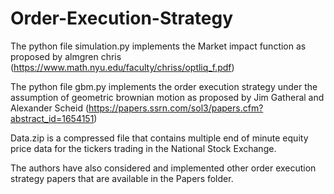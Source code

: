 # Order-Execution-Strategy

The python file simulation.py implements the Market impact function as proposed by almgren chris (https://www.math.nyu.edu/faculty/chriss/optliq_f.pdf)

The python file gbm.py implements the order execution strategy under the assumption of geometric brownian motion as proposed by Jim Gatheral and Alexander Scheid (https://papers.ssrn.com/sol3/papers.cfm?abstract_id=1654151)

Data.zip is a compressed file that contains multiple end of minute equity price data for the tickers trading in the National Stock Exchange.

The authors have also considered and implemented other order execution strategy papers that are available in the Papers folder.
